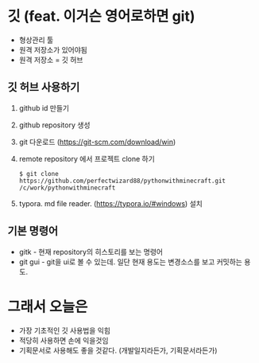 # 깃 (feat. 이거슨 영어로하면  git)

* 형상관리 툴
* 원격 저장소가 있어야됨
* 원격 저장소 = 깃 허브 


## 깃 허브 사용하기

1. github id 만들기 

2. github repository 생성 

3. git 다운로드 (https://git-scm.com/download/win)

4. remote repository 에서 프로젝트 clone 하기

   ~~~
   $ git clone https://github.com/perfectwizard88/pythonwithminecraft.git /c/work/pythonwithminecraft
   ~~~

5. typora. md file reader. (https://typora.io/#windows) 설치




## 기본 명령어

* gitk - 현재 repository의 히스토리를 보는 명령어
* git gui - git을 ui로 볼 수 있는데. 일단 현재 용도는 변경소스를 보고 커밋하는 용도.





# 그래서 오늘은 

* 가장 기초적인 깃 사용법을 익힘
* 적당히 사용하면 손에 익을것임 
* 기획문서로 사용해도 좋을 것같다. (개발일지라든가, 기획문서라든가)